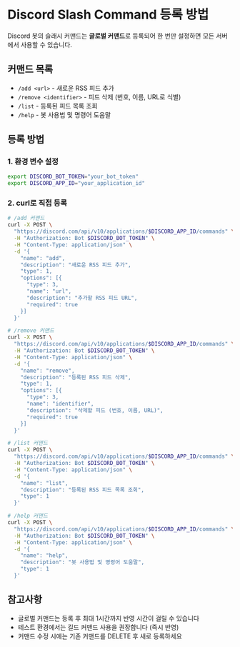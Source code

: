 # Discord Slash Command 등록 방법

Discord 봇의 슬래시 커맨드는 **글로벌 커맨드**로 등록되어 한 번만 설정하면 모든 서버에서 사용할 수 있습니다.

## 커맨드 목록

- `/add <url>` - 새로운 RSS 피드 추가
- `/remove <identifier>` - 피드 삭제 (번호, 이름, URL로 식별)
- `/list` - 등록된 피드 목록 조회
- `/help` - 봇 사용법 및 명령어 도움말

## 등록 방법

### 1. 환경 변수 설정

```bash
export DISCORD_BOT_TOKEN="your_bot_token"
export DISCORD_APP_ID="your_application_id"
```

### 2. curl로 직접 등록

```bash
# /add 커맨드
curl -X POST \
  "https://discord.com/api/v10/applications/$DISCORD_APP_ID/commands" \
  -H "Authorization: Bot $DISCORD_BOT_TOKEN" \
  -H "Content-Type: application/json" \
  -d '{
    "name": "add",
    "description": "새로운 RSS 피드 추가",
    "type": 1,
    "options": [{
      "type": 3,
      "name": "url",
      "description": "추가할 RSS 피드 URL",
      "required": true
    }]
  }'

# /remove 커맨드
curl -X POST \
  "https://discord.com/api/v10/applications/$DISCORD_APP_ID/commands" \
  -H "Authorization: Bot $DISCORD_BOT_TOKEN" \
  -H "Content-Type: application/json" \
  -d '{
    "name": "remove",
    "description": "등록된 RSS 피드 삭제",
    "type": 1,
    "options": [{
      "type": 3,
      "name": "identifier",
      "description": "삭제할 피드 (번호, 이름, URL)",
      "required": true
    }]
  }'

# /list 커맨드
curl -X POST \
  "https://discord.com/api/v10/applications/$DISCORD_APP_ID/commands" \
  -H "Authorization: Bot $DISCORD_BOT_TOKEN" \
  -H "Content-Type: application/json" \
  -d '{
    "name": "list",
    "description": "등록된 RSS 피드 목록 조회",
    "type": 1
  }'

# /help 커맨드
curl -X POST \
  "https://discord.com/api/v10/applications/$DISCORD_APP_ID/commands" \
  -H "Authorization: Bot $DISCORD_BOT_TOKEN" \
  -H "Content-Type: application/json" \
  -d '{
    "name": "help",
    "description": "봇 사용법 및 명령어 도움말",
    "type": 1
  }'
```

## 참고사항

- 글로벌 커맨드는 등록 후 최대 1시간까지 반영 시간이 걸릴 수 있습니다
- 테스트 환경에서는 길드 커맨드 사용을 권장합니다 (즉시 반영)
- 커맨드 수정 시에는 기존 커맨드를 DELETE 후 새로 등록하세요
